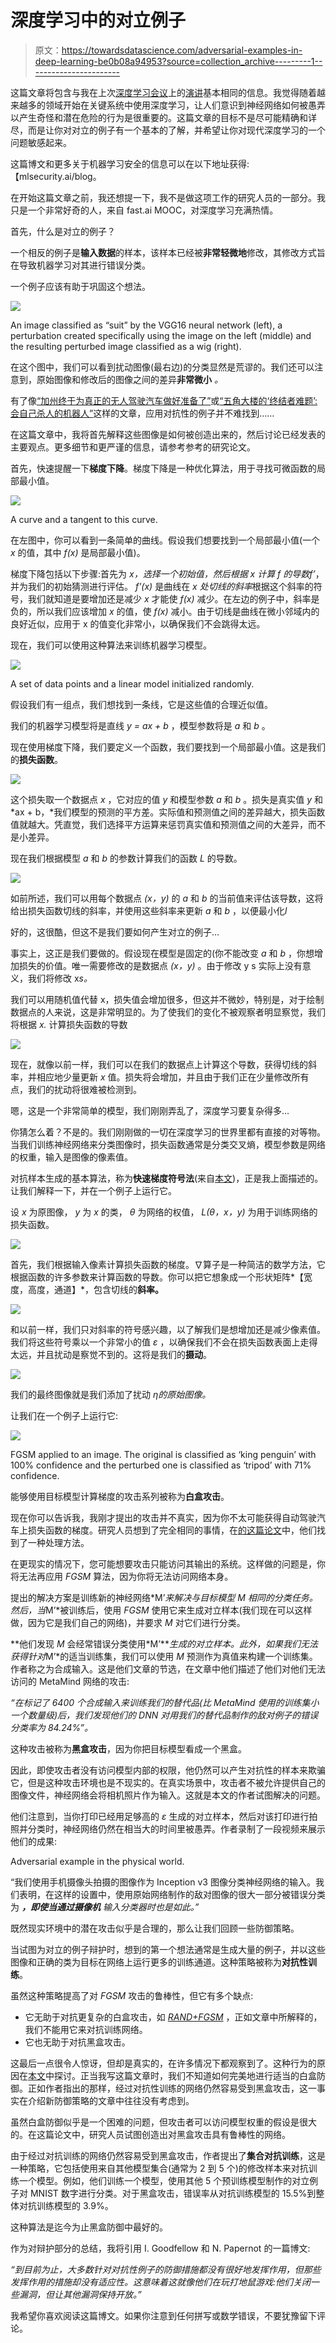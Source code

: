 # 深度学习中的对立例子

> 原文：<https://towardsdatascience.com/adversarial-examples-in-deep-learning-be0b08a94953?source=collection_archive---------1----------------------->

这篇文章将包含与我在上次[深度学习会议](https://www.meetup.com/Deep-Learning-Paris-Meetup/)上的[演讲](https://github.com/rodgzilla/Deep-learning-presentation/blob/master/adversarial_samples/gchatel_adversarial_samples.pdf)基本相同的信息。我觉得随着越来越多的领域开始在关键系统中使用深度学习，让人们意识到神经网络如何被愚弄以产生奇怪和潜在危险的行为是很重要的。这篇文章的目标不是尽可能精确和详尽，而是让你对对立的例子有一个基本的了解，并希望让你对现代深度学习的一个问题敏感起来。

这篇博文和更多关于机器学习安全的信息可以在以下地址获得:【mlsecurity.ai/blog。

在开始这篇文章之前，我还想提一下，我不是做这项工作的研究人员的一部分。我只是一个非常好奇的人，来自 fast.ai MOOC，对深度学习充满热情。

首先，什么是对立的例子？

一个相反的例子是**输入数据**的样本，该样本已经被**非常轻微地**修改，其修改方式旨在导致机器学习对其进行错误分类。

一个例子应该有助于巩固这个想法。

![](img/259d62d063e4fbbd3239ca9e3d930a06.png)

An image classified as “suit” by the VGG16 neural network (left), a perturbation created specifically using the image on the left (middle) and the resulting perturbed image classified as a wig (right).

在这个图中，我们可以看到扰动图像(最右边)的分类显然是荒谬的。我们还可以注意到，原始图像和修改后的图像之间的差异**非常微小** *。*

有了像[“加州终于为真正的无人驾驶汽车做好准备了”](https://www.wired.com/2017/03/californias-finally-ready-truly-driverless-cars/)或[“五角大楼的‘终结者难题’:会自己杀人的机器人”](https://www.nytimes.com/2016/10/26/us/pentagon-artificial-intelligence-terminator.html)这样的文章，应用对抗性的例子并不难找到……

在这篇文章中，我将首先解释这些图像是如何被创造出来的，然后讨论已经发表的主要观点。更多细节和更严谨的信息，请参考参考的研究论文。

首先，快速提醒一下**梯度下降**。梯度下降是一种优化算法，用于寻找可微函数的局部最小值。

![](img/bed861a5cb2bb4f8f81e11e511a07715.png)

A curve and a tangent to this curve.

在左图中，你可以看到一条简单的曲线。假设我们想要找到一个局部最小值(一个 *x* 的值，其中 *f(x)* 是局部最小值)。

梯度下降包括以下步骤:首先为 *x，*选择一个初始值，然后根据 x 计算 *f* 的导数*f’*，并为我们的初始猜测进行评估。 *f'(x)* 是曲线在 *x 处切线的斜率*根据这个斜率的符号，我们就知道是要增加还是减少 *x* 才能使 *f(x)* 减少。在左边的例子中，斜率是负的，所以我们应该增加 *x* 的值，使 *f(x)* 减小。由于切线是曲线在微小邻域内的良好近似，应用于 x 的值变化非常小，以确保我们不会跳得太远。

现在，我们可以使用这种算法来训练机器学习模型。

![](img/0663b4cbe83cfa0f83620083e0755802.png)

A set of data points and a linear model initialized randomly.

假设我们有一组点，我们想找到一条线，它是这些值的合理近似值。

我们的机器学习模型将是直线 *y = ax + b* ，模型参数将是 *a* 和 *b* 。

现在使用梯度下降，我们要定义一个函数，我们要找到一个局部最小值。这是我们的**损失函数**。

![](img/d652d93399e36baf1f6d52f21e57fca2.png)

这个损失取一个数据点 *x* ，它对应的值 *y* 和模型参数 *a* 和 *b* 。损失是真实值 *y* 和 *ax + b，*我们模型的预测的平方差。实际值和预测值之间的差异越大，损失函数值就越大。凭直觉，我们选择平方运算来惩罚真实值和预测值之间的大差异，而不是小差异。

现在我们根据模型 *a* 和 *b* 的参数计算我们的函数 *L* 的导数。

![](img/971c00b9c23d045bc6d4bf5fe46e8dbe.png)

如前所述，我们可以用每个数据点 *(x，y)* 的 *a* 和 *b* 的当前值来评估该导数，这将给出损失函数切线的斜率，并使用这些斜率来更新 *a* 和 *b* ，以便最小化*l*

好的，这很酷，但这不是我们要如何产生对立的例子…

事实上，这正是我们要做的。假设现在模型是固定的(你不能改变 *a* 和 *b* ，你想增加损失的价值。唯一需要修改的是数据点 *(x，y)* 。由于修改 y s 实际上没有意义，我们将修改 x*s。*

我们可以用随机值代替 x，损失值会增加很多，但这并不微妙，特别是，对于绘制数据点的人来说，这是非常明显的。为了使我们的变化不被观察者明显察觉，我们将根据 *x.* 计算损失函数的导数

![](img/190f4245a9f17043fe0edda6857be7db.png)

现在，就像以前一样，我们可以在我们的数据点上计算这个导数，获得切线的斜率，并相应地少量更新 *x* 值。损失将会增加，并且由于我们正在少量修改所有点，我们的扰动将很难被检测到。

嗯，这是一个非常简单的模型，我们刚刚弄乱了，深度学习要复杂得多…

你猜怎么着？不是的。我们刚刚做的一切在深度学习的世界里都有直接的对等物。当我们训练神经网络来分类图像时，损失函数通常是分类交叉熵，模型参数是网络的权重，输入是图像的像素值。

对抗样本生成的基本算法，称为**快速梯度符号法**(来自[本文](https://arxiv.org/abs/1412.6572))，正是我上面描述的。让我们解释一下，并在一个例子上运行它。

设 *x* 为原图像， *y* 为 *x* 的类， *θ* 为网络的权值， *L(θ，x，y)* 为用于训练网络的损失函数。

![](img/f39b58b643f0fdedcd2232a2351f8fcd.png)

首先，我们根据输入像素计算损失函数的梯度。∇算子是一种简洁的数学方法，它根据函数的许多参数来计算函数的导数。你可以把它想象成一个形状矩阵*【宽度，高度，通道】*，包含切线的**斜率。**

![](img/4865940661eea41bb5cafe42daa3f767.png)

和以前一样，我们只对斜率的符号感兴趣，以了解我们是想增加还是减少像素值。我们将这些符号乘以一个非常小的值 *ε* ，以确保我们不会在损失函数表面上走得太远，并且扰动是察觉不到的。这将是我们的**摄动**。

![](img/248d728d200357494160a489b560cf54.png)

我们的最终图像就是我们添加了扰动 *η的原始图像。*

让我们在一个例子上运行它:

![](img/6b98cf4eab4ee423328746f8c4976d0e.png)

FGSM applied to an image. The original is classified as ‘king penguin’ with 100% confidence and the perturbed one is classified as ‘tripod’ with 71% confidence.

能够使用目标模型计算梯度的攻击系列被称为**白盒攻击**。

现在你可以告诉我，我刚才提出的攻击并不真实，因为你不太可能获得自动驾驶汽车上损失函数的梯度。研究人员想到了完全相同的事情，在[的这篇论文](https://arxiv.org/abs/1602.02697)中，他们找到了一种处理方法。

在更现实的情况下，您可能想要攻击只能访问其输出的系统。这样做的问题是，你将无法再应用 *FGSM* 算法，因为你将无法访问网络本身。

提出的解决方案是训练新的神经网络*M’*来解决与目标模型 *M* 相同的分类任务。然后，当*M’*被训练后，使用 *FGSM* 使用它来生成对立样本(我们现在可以这样做，因为它是我们自己的网络)，并要求 *M* 对它们进行分类。

**他们发现 *M* 会经常错误分类使用*M’***生成的对立样本。此外，如果我们无法获得针对*M’*的适当训练集，我们可以使用 *M* 预测作为真值来构建一个训练集。作者称之为合成输入。这是他们文章的节选，在文章中他们描述了他们对他们无法访问的 MetaMind 网络的攻击:

*“在标记了 6400 个合成输入来训练我们的替代品(比 MetaMind 使用的训练集小一个数量级)后，我们发现他们的 DNN 对用我们的替代品制作的敌对例子的错误分类率为 84.24%”。*

这种攻击被称为**黑盒攻击**，因为你把目标模型看成一个黑盒。

因此，即使攻击者没有访问模型内部的权限，他仍然可以产生对抗性的样本来欺骗它，但是这种攻击环境也是不现实的。在真实场景中，攻击者不被允许提供自己的图像文件，神经网络会将相机照片作为输入。这就是本文的作者试图解决的问题。

他们注意到，当你打印已经用足够高的 *ε* 生成的对立样本，然后对该打印进行拍照并分类时，神经网络仍然在相当大的时间里被愚弄。作者录制了一段视频来展示他们的成果:

Adversarial example in the physical world.

“我们使用手机摄像头拍摄的图像作为 Inception v3 图像分类神经网络的输入。我们表明，在这样的设置中，使用原始网络制作的敌对图像的很大一部分被错误分类为 ***，即使当通过摄像机*** *输入分类器时也是如此。”*

既然现实环境中的潜在攻击似乎是合理的，那么让我们回顾一些防御策略。

当试图为对立的例子辩护时，想到的第一个想法通常是生成大量的例子，并以这些图像和正确的类为目标在网络上运行更多的训练通道。这种策略被称为**对抗性训练**。

虽然这种策略提高了对 *FGSM* 攻击的鲁棒性，但它有多个缺点:

*   它无助于对抗更复杂的白盒攻击，如 [*RAND+FGSM*](https://arxiv.org/abs/1705.07204) ，正如文章中所解释的，我们不能用它来对抗训练网络。
*   它也无助于对抗黑盒攻击。

这最后一点很令人惊讶，但却是真实的，在许多情况下都观察到了。这种行为的原因在[本文](https://arxiv.org/abs/1705.07204)中探讨。正当我写这篇文章时，我们不知道如何完美地进行适当的白盒防御。正如作者指出的那样，经过对抗性训练的网络仍然容易受到黑盒攻击，这一事实在介绍新防御策略的文章中往往没有考虑到。

虽然白盒防御似乎是一个困难的问题，但攻击者可以访问模型权重的假设是很大的。在这篇论文中，研究人员试图创造出对黑盒攻击具有鲁棒性的网络。

由于经过对抗训练的网络仍然容易受到黑盒攻击，作者提出了**集合对抗训练**，这是一种策略，它包括使用来自其他模型集合(通常为 2 到 5 个)的修改样本来对抗训练一个模型。例如，他们训练一个模型，使用其他 5 个预训练模型制作的对立例子对 MNIST 数字进行分类。对于黑盒攻击，错误率从对抗训练模型的 15.5%到整体对抗训练模型的 3.9%。

这种算法是迄今为止黑盒防御中最好的。

作为对辩护部分的总结，我将引用 I. Goodfellow 和 N. Papernot 的一篇博文:

*“到目前为止，大多数针对对抗性例子的防御措施都没有很好地发挥作用，但那些发挥作用的措施却没有适应性。这意味着这就像他们在玩打地鼠游戏:他们关闭一些漏洞，但让其他漏洞保持开放。”*

我希望你喜欢阅读这篇博文。如果你注意到任何拼写或数学错误，不要犹豫留下评论。